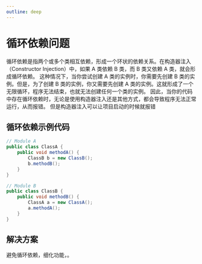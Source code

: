 ```yaml
---
outline: deep
---
```


# 循环依赖问题

循环依赖是指两个或多个类相互依赖，形成一个环状的依赖关系。在构造器注入（Constructor Injection）中，如果 A 类依赖 B 类，而 B 类又依赖 A 类，就会形成循环依赖。
这种情况下，当你尝试创建 A 类的实例时，你需要先创建 B 类的实例。但是，为了创建 B 类的实例，你又需要先创建 A 类的实例。这就形成了一个无限循环，程序无法结束，也就无法创建任何一个类的实例。
因此，当你的代码中存在循环依赖时，无论是使用构造器注入还是其他方式，都会导致程序无法正常运行，从而报错。
但是构造器注入可以让项目启动的时候就报错
## 循环依赖示例代码

```java
// Module A
public class ClassA {
    public void methodA() { 
        ClassB b = new ClassB();
        b.methodB();
    }
}

// Module B
public class ClassB {
    public void methodB() {
        ClassA a = new ClassA();
        a.methodA();
    }
}
```

## 解决方案
避免循环依赖，细化功能，。
